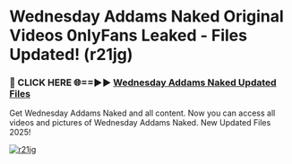 # Wednesday Addams Naked Original Videos 0nlyFans Leaked - Files Updated! (r21jg)

<h3>🔴 CLICK HERE 🌐==►► <a href="https://tinyurl.com/up5wt9bj" rel="nofollow">Wednesday Addams Naked Updated Files</a></h3>

Get Wednesday Addams Naked and all content. Now you can access all videos and pictures of Wednesday Addams Naked. New Updated Files 2025!

[![r21jg](https://i.imgur.com/ABiUzMV.gif)](https://tinyurl.com/up5wt9bj)
